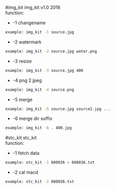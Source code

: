 #img_kit
img_kit v1.0 2016<br>
function:<br>
* -1 changename<br>
```Bash
example: img_kit -1 source.jpg
```
* -2 watermark<br>
```Bash
example: img_kit -2 source.jpg water.png
```
* -3 resize<br>
```Bash
example: img_kit -3 source.jpg 400
```
* -4 png 2 jpeg<br>
```Bash
example: img_kit -4 source.png
```
* -5 merge<br>
```Bash
example: img_kit -5 source.jpg source2.jpg ...
```
* -6 merge dir suffix<br>
```Bash
example: img_kit -6 . 400.jpg
```

#stc_kit
stc_kit<br> 
function:<br>
* -1  fetch data <br>
```Bash
example: stc_kit -1 600036 > 600036.txt 
```
* -2  cal macd  <br>
```Bash
example: stc_kit -2 600036.txt 
```